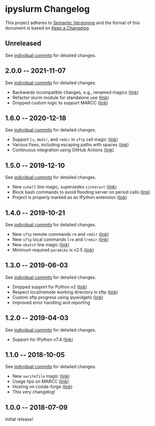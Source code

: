 # ipyslurm Changelog

This project adheres to [Semantic Versioning](http://semver.org/spec/v2.0.0.html)
and the format of this document is based on [Keep a Changelog](http://keepachangelog.com/en/1.0.0/).

## Unreleased

See [individual commits](https://github.com/auneri/ipyslurm/compare/v2.0.0...main) for detailed changes.

## 2.0.0 -- 2021-11-07

See [individual commits](https://github.com/auneri/ipyslurm/compare/v1.6.0...v2.0.0) for detailed changes.

* Backwards incompatible changes, e.g., renamed magics ([link](https://github.com/auneri/ipyslurm/commit/9261914b))
* Refactor slurm module for standalone use ([link](https://github.com/auneri/ipyslurm/commit/c2401c86))
* Dropped custom logic to support MARCC ([link](https://github.com/auneri/ipyslurm/commit/a6c373ea))

## 1.6.0 -- 2020-12-18

See [individual commits](https://github.com/auneri/ipyslurm/compare/v1.5.0...v1.6.0) for detailed changes.

* Support `ls`, `mkdir`, and `rmdir` in `sftp` cell magic ([link](https://github.com/auneri/ipyslurm/commit/5896e26))
* Various fixes, including escaping paths with spaces ([link](https://github.com/auneri/ipyslurm/commit/cea8407))
* Continuous integration using GitHub Actions ([link](https://github.com/auneri/ipyslurm/commit/08ec92a))

## 1.5.0 -- 2019-12-10

See [individual commits](https://github.com/auneri/ipyslurm/compare/v1.4.0...v1.5.0) for detailed changes.

* New `sshell` line magic, supersedes `sinteract` ([link](https://github.com/auneri/ipyslurm/commit/c5fa56f))
* Block bash commands to avoid flooding server on period calls ([link](https://github.com/auneri/ipyslurm/commit/cd5034e))
* Project is properly marked as an IPython extension ([link](https://github.com/auneri/ipyslurm/commit/f42c812))

## 1.4.0 -- 2019-10-21

See [individual commits](https://github.com/auneri/ipyslurm/compare/v1.3.0...v1.4.0) for detailed changes.

* New `sftp` remote commands `rm` and `rmdir` ([link](https://github.com/auneri/ipyslurm/commit/73f680d))
* New `sftp` local commands `lrm` and `lrmdir` ([link](https://github.com/auneri/ipyslurm/commit/8e4256a))
* New `sbatch` line magic ([link](https://github.com/auneri/ipyslurm/commit/cac3fed))
* Minimum required `paramiko` is v2.5 ([link](https://github.com/auneri/ipyslurm/commit/f26612e))

## 1.3.0 -- 2019-06-03

See [individual commits](https://github.com/auneri/ipyslurm/compare/v1.2.0...v1.3.0) for detailed changes.

* Dropped support for Python v2 ([link](https://github.com/auneri/ipyslurm/commit/c9fadd1))
* Respect local/remote working directory in sftp ([link](https://github.com/auneri/ipyslurm/commit/64dec86))
* Custom sftp progress using ipywidgets ([link](https://github.com/auneri/ipyslurm/commit/009736a))
* Improved error handling and reporting

## 1.2.0 -- 2019-04-03

See [individual commits](https://github.com/auneri/ipyslurm/compare/v1.1.0...v1.2.0) for detailed changes.

* Support for IPython v7.4 ([link](https://github.com/auneri/ipyslurm/commit/f50df94))

## 1.1.0 -- 2018-10-05

See [individual commits](https://github.com/auneri/ipyslurm/compare/v1.0.0...v1.1.0) for detailed changes.

* New `swritefile` magic ([link](https://github.com/auneri/ipyslurm/commit/4206b5a))
* Usage tips on MARCC ([link](https://github.com/auneri/ipyslurm/commit/09edb73))
* Hosting on conda-forge ([link](https://github.com/auneri/ipyslurm/issues/2))
* This very changelog!

## 1.0.0 -- 2018-07-09

Initial release!
